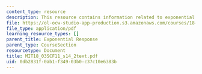 ```yaml
---
content_type: resource
description: This resource contains information related to exponential input.
file: https://ol-ocw-studio-app-production.s3.amazonaws.com/courses/18-03sc-differential-equations-fall-2011/0db2831f0ab1f34903b0c37c10e6383b_MIT18_03SCF11_s14_2text.pdf
file_type: application/pdf
learning_resource_types: []
parent_title: Exponential Response
parent_type: CourseSection
resourcetype: Document
title: MIT18_03SCF11_s14_2text.pdf
uid: 0db2831f-0ab1-f349-03b0-c37c10e6383b
---
```

